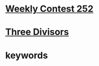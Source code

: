 # [Weekly Contest 252](https://leetcode.com/contest/weekly-contest-252/)

# [Three Divisors](https://leetcode.com/problems/three-divisors/)



# keywords

